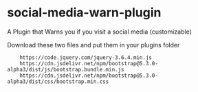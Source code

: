 # social-media-warn-plugin
A Plugin that Warns you if you visit a social media (customizable)


Download these two files and put them in your plugins folder


        https://code.jquery.com/jquery-3.6.4.min.js
        https://cdn.jsdelivr.net/npm/bootstrap@5.3.0-alpha3/dist/js/bootstrap.bundle.min.js
        https://cdn.jsdelivr.net/npm/bootstrap@5.3.0-alpha3/dist/css/bootstrap.min.css